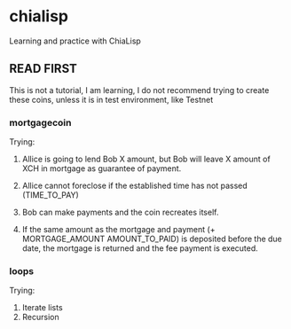 # chialisp
Learning and practice with ChiaLisp

## READ FIRST

This is not a tutorial, I am learning, I do not recommend trying to create these coins, unless it is in test environment, like Testnet 

### mortgagecoin

Trying:

1. Allice is going to lend Bob X amount, but Bob will leave X amount of XCH in mortgage as guarantee of payment.

2. Allice cannot foreclose if the established time has not passed (TIME_TO_PAY)

3. Bob can make payments and the coin recreates itself.

4. If the same amount as the mortgage and payment (+ MORTGAGE_AMOUNT AMOUNT_TO_PAID) is deposited before the due date, the mortgage is returned and the fee payment is executed.

### loops

Trying:

1. Iterate lists
2. Recursion
